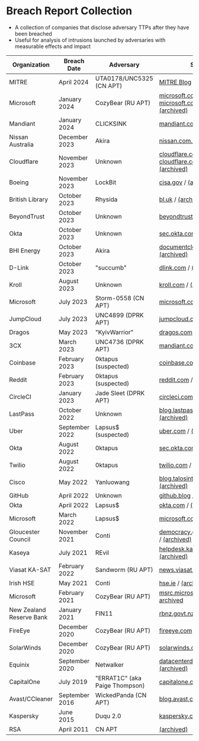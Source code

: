 # Breach Report Collection
- A collection of companies that disclose adversary TTPs after they have been breached
- Useful for analysis of intrusions launched by adversaries with measurable effects and impact

| Organization | Breach Date | Adversary | Source |
|---|---|---|---|
| MITRE | April 2024 | UTA0178/UNC5325 (CN APT) | [MITRE Blog](https://medium.com/mitre-engenuity/advanced-cyber-threats-impact-even-the-most-prepared-56444e980dc8) / [(archived)](https://web.archive.org/web/20240422095324/https://medium.com/mitre-engenuity/advanced-cyber-threats-impact-even-the-most-prepared-56444e980dc8) |
| Microsoft | January 2024 | CozyBear (RU APT) | [microsoft.com (1)](https://www.microsoft.com/en-us/security/blog/2024/01/25/midnight-blizzard-guidance-for-responders-on-nation-state-attack/), [microsoft.com (2)](https://msrc.microsoft.com/blog/2024/03/update-on-microsoft-actions-following-attack-by-nation-state-actor-midnight-blizzard/) / [(archived)](https://web.archive.org/web/20240120000859/https://msrc.microsoft.com/blog/2024/01/microsoft-actions-following-attack-by-nation-state-actor-midnight-blizzard/) |
| Mandiant | January 2024 | CLICKSINK | [mandiant.com](https://www.mandiant.com/resources/blog/solana-cryptocurrency-stolen-clinksink-drainer-campaigns) / [(archived)](https://web.archive.org/web/20240111010843/https://www.mandiant.com/resources/blog/solana-cryptocurrency-stolen-clinksink-drainer-campaigns) |
| Nissan Australia | December 2023 | Akira | [nissan.com.au](https://www.nissan.com.au/website-update.html) / [(archived)](https://web.archive.org/web/20240102223637/https://www.nissan.com.au/website-update.html)|
| Cloudflare | November 2023 | Unknown | [cloudflare.com (1)](https://blog.cloudflare.com/how-cloudflare-mitigated-yet-another-okta-compromise), [cloudflare.com (2)](https://blog.cloudflare.com/thanksgiving-2023-security-incident) / [(archived)](https://web.archive.org/web/20240000000000*/https://blog.cloudflare.com/thanksgiving-2023-security-incident) |
| Boeing | November 2023 | LockBit | [cisa.gov](https://www.cisa.gov/news-events/cybersecurity-advisories/aa23-325a) / [(archived)](http://web.archive.org/web/20231121190858/https://www.cisa.gov/news-events/cybersecurity-advisories/aa23-325a) |
| British Library | October 2023 | Rhysida | [bl.uk](https://www.bl.uk/home/british-library-cyber-incident-review-8-march-2024.pdf) / [(archived)](https://web.archive.org/web/20240308110932/https://www.bl.uk/home/british-library-cyber-incident-review-8-march-2024.pdf)|
| BeyondTrust | October 2023 | Unknown | [beyondtrust.com](https://www.beyondtrust.com/blog/entry/okta-support-unit-breach) / [(archived)](http://web.archive.org/web/20231021002307/https://www.beyondtrust.com/blog/entry/okta-support-unit-breach) |
| Okta | October 2023 | Unknown | [sec.okta.com](https://sec.okta.com/harfiles) / [(archived)](http://web.archive.org/web/20231020225420/https://sec.okta.com/harfiles/) |
| BHI Energy | October 2023 | Akira | [documentcloud.org](https://www.documentcloud.org/documents/24075435-bhi-notice) / [(archived)](http://web.archive.org/web/20231023214413/https://www.documentcloud.org/documents/24075435-bhi-notice) |
| D-Link | October 2023 | "succumb" | [dlink.com](https://supportannouncement.us.dlink.com/announcement/publication.aspx?name=SAP10359) / [(archived)](https://web.archive.org/web/20231017193021/https://supportannouncement.us.dlink.com/announcement/publication.aspx?name=SAP10359)|
| Kroll | August 2023 | Unknown | [kroll.com](https://www.kroll.com/en/about-us/news/security-incident) / [(archived)](http://web.archive.org/web/20230828092420/https://www.kroll.com/en/about-us/news/security-incident) |
| Microsoft | July 2023 | Storm-0558 (CN APT) | [microsoft.com](https://www.microsoft.com/en-us/security/blog/2023/07/14/analysis-of-storm-0558-techniques-for-unauthorized-email-access/) / [(archived)](http://web.archive.org/web/20230802033832/https://www.microsoft.com/en-us/security/blog/2023/07/14/analysis-of-storm-0558-techniques-for-unauthorized-email-access/) |
| JumpCloud | July 2023 | UNC4899 (DPRK APT) | [jumpcloud.com](https://jumpcloud.com/blog/security-update-incident-details) / [(archived)](https://web.archive.org/web/20230726144600/https://jumpcloud.com/blog/security-update-incident-details) |
| Dragos | May 2023 | "KyivWarrior" | [dragos.com](https://www.dragos.com/blog/deconstructing-a-cybersecurity-event/) / [(archived)](https://web.archive.org/web/20230510160749/https://www.dragos.com/blog/deconstructing-a-cybersecurity-event/) |
| 3CX | March 2023 | UNC4736 (DPRK APT) | [mandiant.com](https://www.mandiant.com/resources/blog/3cx-software-supply-chain-compromise) / [(archived)](https://web.archive.org/web/20230514094509/https://www.mandiant.com/resources/blog/3cx-software-supply-chain-compromise) |
| Coinbase | February 2023 | 0ktapus (suspected) | [coinbase.com](https://www.coinbase.com/blog/social-engineering-a-coinbase-case-study) / [(archived)](https://web.archive.org/web/20230222172459/https://www.coinbase.com/blog/social-engineering-a-coinbase-case-study)|
| Reddit | February 2023 | 0ktapus (suspected) | [reddit.com](https://www.reddit.com/r/reddit/comments/10y427y/we_had_a_security_incident_heres_what_we_know/) / [(archived)](https://web.archive.org/web/20230210080951/https://www.reddit.com/r/reddit/comments/10y427y/we_had_a_security_incident_heres_what_we_know/)  |
| CircleCI | January 2023 | Jade Sleet (DPRK APT) | [circleci.com](https://circleci.com/blog/jan-4-2023-incident-report/) / [(archived)](https://web.archive.org/web/20230324014148/https://circleci.com/blog/jan-4-2023-incident-report/)|
| LastPass | October 2022 | Unknown | [blog.lastpass.com](https://blog.lastpass.com/2023/03/security-incident-update-recommended-actions/) / [(archived)](https://web.archive.org/web/20230404132342/https://blog.lastpass.com/2023/03/security-incident-update-recommended-actions/) |
| Uber | September 2022 | Lapsus$ (suspected) | [uber.com](https://www.uber.com/newsroom/security-update/) / [(archived)](https://web.archive.org/web/20230405195617/https://www.uber.com/newsroom/security-update/) |
| Okta | August 2022 | 0ktapus | [sec.okta.com](https://sec.okta.com/scatterswine) / [(archived)](https://web.archive.org/web/20230131172440/https://sec.okta.com/scatterswine/) |
| Twilio | August 2022 | 0ktapus | [twilio.com](https://www.twilio.com/blog/august-2022-social-engineering-attack) / [(archived)](https://web.archive.org/web/20230404043749/https://www.twilio.com/blog/august-2022-social-engineering-attack) |
| Cisco | May 2022 | Yanluowang| [blog.talosintelligence.com](https://blog.talosintelligence.com/recent-cyber-attack/) / [(archived)](https://web.archive.org/web/20230407165709/https://blog.talosintelligence.com/recent-cyber-attack/) |
| GitHub | April 2022 | Unknown | [github.blog](https://github.blog/2022-04-15-security-alert-stolen-oauth-user-tokens/) / [(archived)](https://web.archive.org/web/20230201012026/https://github.blog/2022-04-15-security-alert-stolen-oauth-user-tokens/) |
| Okta | April 2022 | Lapsus$ | [okta.com](https://www.okta.com/blog/2022/04/okta-concludes-its-investigation-into-the-january-2022-compromise/) / [(archived)](https://web.archive.org/web/20230325071437/https://www.okta.com/blog/2022/04/okta-concludes-its-investigation-into-the-january-2022-compromise/) |
| Microsoft | March 2022 | Lapsus$ | [microsoft.com](https://www.microsoft.com/en-us/security/blog/2022/03/22/dev-0537-criminal-actor-targeting-organizations-for-data-exfiltration-and-destruction/) / [(archived)](https://web.archive.org/web/20230212051224/https://www.microsoft.com/en-us/security/blog/2022/03/22/dev-0537-criminal-actor-targeting-organizations-for-data-exfiltration-and-destruction/) |
| Gloucester Council | November 2021 | Conti | [democracy.gloucester.gov.uk](https://democracy.gloucester.gov.uk/documents/s59774/Appendix%201%20-%20Executive%20Summary%20of%20NCC%20Group%20Report.pdf) / [(archived)](https://web.archive.org/web/20240201223629/https://democracy.gloucester.gov.uk/documents/s59774/Appendix%201%20-%20Executive%20Summary%20of%20NCC%20Group%20Report.pdf) |
| Kaseya | July 2021 | REvil | [helpdesk.kaseya.com](https://helpdesk.kaseya.com/hc/en-gb/articles/4403584098961-Incident-Overview-Technical-Details) / [(archived)](https://web.archive.org/web/20230416084704/https://helpdesk.kaseya.com/hc/en-gb/articles/4403584098961-Incident-Overview-Technical-Details) |
| Viasat KA-SAT | February 2022 | Sandworm (RU APT) | [news.viasat.com](https://news.viasat.com/blog/corporate/ka-sat-network-cyber-attack-overview) / [(archived)](https://web.archive.org/web/20230407225107/https://news.viasat.com/blog/corporate/ka-sat-network-cyber-attack-overview) |
| Irish HSE | May 2021 | Conti | [hse.ie](https://www.hse.ie/eng/services/news/media/pressrel/hse-publishes-independent-report-on-conti-cyber-attack.html) / [(archived)](https://web.archive.org/web/20230323031057/https://www.hse.ie/eng/services/news/media/pressrel/hse-publishes-independent-report-on-conti-cyber-attack.html) |
| Microsoft | February 2021 | CozyBear (RU APT) | [msrc.microsoft.com](https://msrc.microsoft.com/blog/2021/02/microsoft-internal-solorigate-investigation-final-update/) / [archived](https://web.archive.org/web/20230313193242/https://msrc.microsoft.com/blog/2021/02/microsoft-internal-solorigate-investigation-final-update/) |
| New Zealand Reserve Bank | January 2021 | FIN11 | [rbnz.govt.nz](https://www.rbnz.govt.nz/about-us/responsibility-and-accountability/our-response-to-the-data-breach) / [(archived)](https://web.archive.org/web/20230206161320/https://www.rbnz.govt.nz/about-us/responsibility-and-accountability/our-response-to-the-data-breach) |
| FireEye | December 2020 | CozyBear (RU APT) | [fireeye.com](https://www.fireeye.com/blog/threat-research/2020/12/unauthorized-access-of-fireeye-red-team-tools.html) / [(archived)](https://web.archive.org/web/20201209011927/https://www.fireeye.com/blog/threat-research/2020/12/unauthorized-access-of-fireeye-red-team-tools.html) |
| SolarWinds | December 2020 | CozyBear (RU APT) | [solarwinds.com](https://orangematter.solarwinds.com/2021/01/11/new-findings-from-our-investigation-of-sunburst/) / [(archived)](https://web.archive.org/web/20230209021934/https://orangematter.solarwinds.com/2021/01/11/new-findings-from-our-investigation-of-sunburst/) |
| Equinix | September 2020| Netwalker | [datacenterdynamics.com](https://www.datacenterdynamics.com/en/analysis/michael-montoya-equinixs-ciso-a-year-on-from-its-2020-ransomware-incident/) / [(archived)](https://web.archive.org/web/20221129110831/https://www.datacenterdynamics.com/en/analysis/michael-montoya-equinixs-ciso-a-year-on-from-its-2020-ransomware-incident/) |
| CapitalOne | July 2019 | "ERRAT1C" (aka Paige Thompson) | [capitalone.com](https://www.capitalone.com/digital/facts2019/) / [(archived)](https://web.archive.org/web/20230729170922/https://www.capitalone.com/digital/facts2019/) |
| Avast/CCleaner | September 2016 | WickedPanda (CN APT) | [blog.avast,com](https://blog.avast.com/update-ccleaner-attackers-entered-via-teamviewer) / [(archived)](https://web.archive.org/web/20230406024839/https://blog.avast.com/update-ccleaner-attackers-entered-via-teamviewer) |
| Kaspersky | June 2015 | Duqu 2.0 | [kaspersky.com](https://www.kaspersky.com/about/press-releases/2015_duqu-is-back-kaspersky-lab-reveals-cyberattack-on-its-corporate-network-that-also-hit-high-profile-victims-in-western-countries-the-middle-east-and-asia) / [(archived)](https://web.archive.org/web/20221102194801/https://www.kaspersky.com/about/press-releases/2015_duqu-is-back-kaspersky-lab-reveals-cyberattack-on-its-corporate-network-that-also-hit-high-profile-victims-in-western-countries-the-middle-east-and-asia) |
| RSA | April 2011 | CN APT | [(archived)](http://web.archive.org/web/20110413224418/http://blogs.rsa.com:80/rivner/anatomy-of-an-attack/)|
